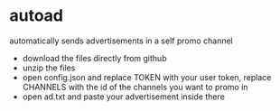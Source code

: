 # autoad
automatically sends advertisements in a self promo channel

- download the files directly from github  
- unzip the files  
- open config.json and replace TOKEN with your user token, replace CHANNELS with the id of the channels you want to promo in  
- open ad.txt and paste your advertisement inside there  
